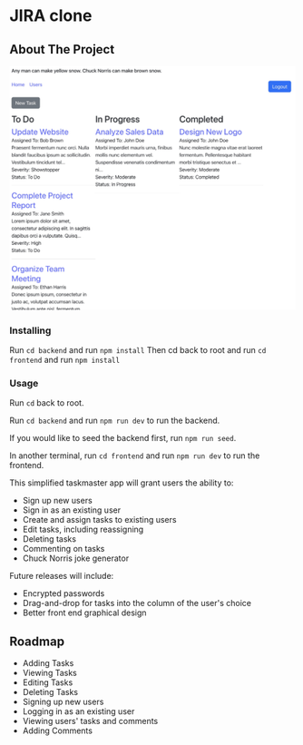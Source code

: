 [product-screenshot]: screenshot.jpg

# JIRA clone

## About The Project

![Product Name Screen Shot][product-screenshot]

### Installing

Run `cd backend` and run `npm install`
Then cd back to root and run `cd frontend` and run `npm install`

### Usage

Run `cd` back to root.

Run `cd backend` and run `npm run dev` to run the backend.

If you would like to seed the backend first, run `npm run seed`.

In another terminal, run `cd frontend` and run `npm run dev` to run the frontend.

This simplified taskmaster app will grant users the ability to:

- Sign up new users
- Sign in as an existing user
- Create and assign tasks to existing users
- Edit tasks, including reassigning
- Deleting tasks
- Commenting on tasks
- Chuck Norris joke generator

Future releases will include:

- Encrypted passwords
- Drag-and-drop for tasks into the column of the user's choice
- Better front end graphical design

## Roadmap

- Adding Tasks
- Viewing Tasks
- Editing Tasks
- Deleting Tasks
- Signing up new users
- Logging in as an existing user
- Viewing users' tasks and comments
- Adding Comments
